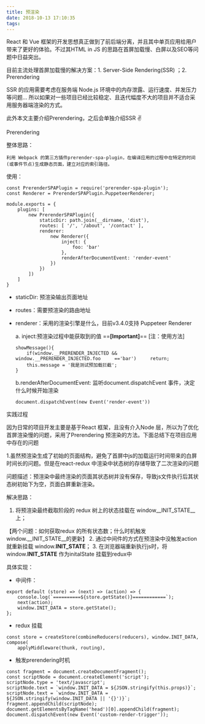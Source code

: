 ```yaml
---
title: 预渲染
date: 2018-10-13 17:10:35
tags:
---
```


React 和 Vue 框架的开发思想真正做到了前后端分离，并且其中单页应用给用户带来了更好的体验。不过其HTML in JS  的思路在首屏加载慢、白屏以及SEO等问题中日益突出。

目前主流处理首屏加载慢的解决方案：1. Server-Side Rendering(SSR) ；2. Prerendering

SSR 的应用需要考虑在服务端 Node.js 环境中的内存泄露、运行速度、并发压力等问题... 所以如果对一些项目已经比较稳定、且迭代幅度不大的项目并不适合采用服务器端渲染的方式。

此外本文主要介绍Prerendering，之后会单独介绍SSR ✌️

Prerendering

整体思路：

    利用 Webpack 的第三方插件prerender-spa-plugin，在编译应用的过程中在特定的时间(或事件节点)生成静态页面，建立对应的索引路径。

使用：

```
const PrerenderSPAPlugin = require('prerender-spa-plugin');
const Renderer = PrerenderSPAPlugin.PuppeteerRenderer;

module.exports = {
    plugins: [
        new PrerenderSPAPlugin({
            staticDir: path.join(__dirname, 'dist'),
            routes: [ '/', '/about', '/contact' ],
            renderer: 
                new Renderer({
                    inject: {
                        foo: 'bar'
                    },
                    renderAfterDocumentEvent: 'render-event'
                })
            })
        ])
    ]
}

```

- staticDir: 预渲染输出页面地址

- routes：需要预渲染的路由地址

- renderer：采用的渲染引擎是什么，目前v3.4.0支持 Puppeteer Renderer

    a. inject:预渲染过程中能获取到的值 ==**[Important]**==
    [注：使用方法]
    
    ```
    showMessage(){
        if(window.__PRERENDER_INJECTED && window.__PRERENDER_INJECTED.foo     =='bar')     return;
        this.message = '我是测试预加载拦截';
    }

    ```
    
    b.renderAfterDocumentEvent: 监听document.dispatchEvent 事件，决定什么时候开始渲染
    ```
    document.dispatchEvent(new Event('render-event'))
    ```
    
实践过程

因为日常的项目开发主要是基于React 框架，且没有介入Node 层，所以为了优化首屏渲染慢的问题，采用了Prerendering 预渲染的方法。下面总结下在项目应用中存在的问题

1.虽然预渲染生成了初始的页面结构，避免了首屏中js的加载运行时间带来的白屏时间长的问题。但是在react-redux 中渲染中状态树的存储导致了二次渲染的问题

问题描述：预渲染中最终渲染的页面其状态树并没有保存，导致js文件执行后其状态树初始下为空，页面白屏重新渲染。

解决思路：
1. 将预渲染最终截取阶段的 redux 树上的状态挂载在 window__INIT_STATE__ 上；

 【两个问题：如何获取redux 的所有状态数；什么时机触发 window.__INIT_STATE__的更新】
2. 通过中间件的方式在预渲染中没触发action 就重新挂载 window.__INIT_STATE__；
3. 在浏览器端重新执行js时，将window.__INIT_STATE__ 作为initalState 挂载到redux中

具体实现：

   - 中间件：
    
   
```
export default (store) => (next) => (action) => {
    console.log(`==========${store.getState()}============`);
    next(action);
    window.INIT_DATA = store.getState();
};
```

   - redux 挂载
    
    
```
const store = createStore(combineReducers(reducers), window.INIT_DATA, compose(
    applyMiddleware(thunk, routing),
```

   - 触发prerendering时机
    
    
```
const fragment = document.createDocumentFragment();
const scriptNode = document.createElement('script');
scriptNode.type = 'text/javascript';
scriptNode.text = `window.INIT_DATA = ${JSON.stringify(this.props)}`;
scriptNode.text = `window.INIT_DATA = ${JSON.stringify(window.INIT_DATA || '{}')}`;
fragment.appendChild(scriptNode);
document.getElementsByTagName('head')[0].appendChild(fragment);
document.dispatchEvent(new Event('custom-render-trigger'));
```





    
    
    